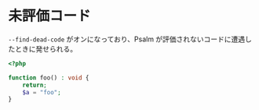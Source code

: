 # 未評価コード

`--find-dead-code` がオンになっており、Psalm が評価されないコードに遭遇したときに発せられる。

```php
<?php

function foo() : void {
    return;
    $a = "foo";
}
```
